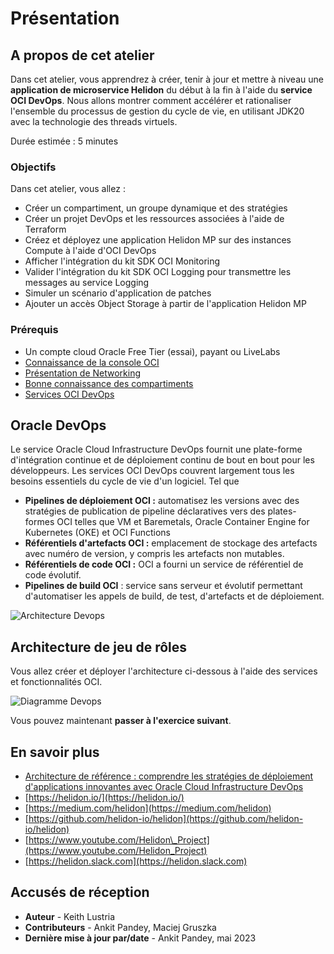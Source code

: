 # Présentation

## A propos de cet atelier

Dans cet atelier, vous apprendrez à créer, tenir à jour et mettre à niveau une **application de microservice Helidon** du début à la fin à l'aide du **service OCI DevOps**. Nous allons montrer comment accélérer et rationaliser l'ensemble du processus de gestion du cycle de vie, en utilisant JDK20 avec la technologie des threads virtuels.

Durée estimée : 5 minutes

### Objectifs

Dans cet atelier, vous allez :

*   Créer un compartiment, un groupe dynamique et des stratégies
*   Créer un projet DevOps et les ressources associées à l'aide de Terraform
*   Créez et déployez une application Helidon MP sur des instances Compute à l'aide d'OCI DevOps
*   Afficher l'intégration du kit SDK OCI Monitoring
*   Valider l'intégration du kit SDK OCI Logging pour transmettre les messages au service Logging
*   Simuler un scénario d'application de patches
*   Ajouter un accès Object Storage à partir de l'application Helidon MP

### Prérequis

*   Un compte cloud Oracle Free Tier (essai), payant ou LiveLabs
*   [Connaissance de la console OCI](https://docs.us-phoenix-1.oraclecloud.com/Content/GSG/Concepts/console.htm)
*   [Présentation de Networking](https://docs.us-phoenix-1.oraclecloud.com/Content/Network/Concepts/overview.htm)
*   [Bonne connaissance des compartiments](https://docs.us-phoenix-1.oraclecloud.com/Content/GSG/Concepts/concepts.htm)
*   [Services OCI DevOps](https://docs.oracle.com/en-us/iaas/Content/devops/using/home.htm)

## Oracle DevOps

Le service Oracle Cloud Infrastructure DevOps fournit une plate-forme d'intégration continue et de déploiement continu de bout en bout pour les développeurs. Les services OCI DevOps couvrent largement tous les besoins essentiels du cycle de vie d'un logiciel. Tel que

*   **Pipelines de déploiement OCI :** automatisez les versions avec des stratégies de publication de pipeline déclaratives vers des plates-formes OCI telles que VM et Baremetals, Oracle Container Engine for Kubernetes (OKE) et OCI Functions
*   **Référentiels d'artefacts OCI :** emplacement de stockage des artefacts avec numéro de version, y compris les artefacts non mutables.
*   **Référentiels de code OCI :** OCI a fourni un service de référentiel de code évolutif.
*   **Pipelines de build OCI** : service sans serveur et évolutif permettant d'automatiser les appels de build, de test, d'artefacts et de déploiement.

![Architecture Devops](images/oci-devops.png)

## Architecture de jeu de rôles

Vous allez créer et déployer l'architecture ci-dessous à l'aide des services et fonctionnalités OCI.

![Diagramme Devops](images/devops-diagram.png)

Vous pouvez maintenant **passer à l'exercice suivant**.

## En savoir plus

*   [Architecture de référence : comprendre les stratégies de déploiement d'applications innovantes avec Oracle Cloud Infrastructure DevOps](https://docs.oracle.com/en/solutions/mod-app-deploy-strategies-oci/index.html)
*   [https://helidon.io/](https://helidon.io/)
*   [https://medium.com/helidon](https://medium.com/helidon)
*   [https://github.com/helidon-io/helidon](https://github.com/helidon-io/helidon)
*   [https://www.youtube.com/Helidon\_Project](https://www.youtube.com/Helidon_Project)
*   [https://helidon.slack.com](https://helidon.slack.com)

## Accusés de réception

*   **Auteur** - Keith Lustria
*   **Contributeurs** - Ankit Pandey, Maciej Gruszka
*   **Dernière mise à jour par/date** - Ankit Pandey, mai 2023